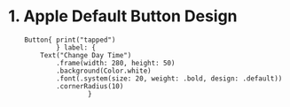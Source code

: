 # 1. Apple Default Button Design
        Button{ print("tapped")
                } label: {
            Text("Change Day Time")
                .frame(width: 280, height: 50)
                .background(Color.white)
                .font(.system(size: 20, weight: .bold, design: .default))
                .cornerRadius(10)
                        }
